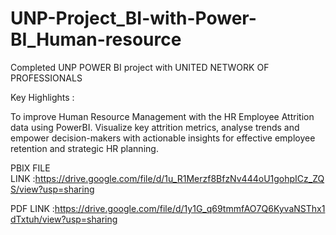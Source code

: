 # UNP-Project_BI-with-Power-BI_Human-resource

Completed UNP POWER BI project with UNITED NETWORK OF PROFESSIONALS

Key Highlights :

To improve Human Resource Management with the HR Employee Attrition data using PowerBI. Visualize key attrition metrics, analyse trends and empower decision-makers with actionable insights for effective employee retention and strategic HR planning.


PBIX FILE LINK :https://drive.google.com/file/d/1u_R1Merzf8BfzNv444oU1gohpICz_ZQS/view?usp=sharing

PDF LINK :https://drive.google.com/file/d/1y1G_q69tmmfAO7Q6KyvaNSThx1dTxtuh/view?usp=sharing
